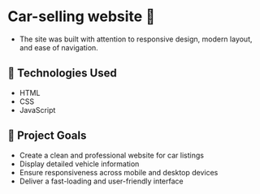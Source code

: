 

# Car-selling website 🚗

- The site was built with attention to responsive design, modern layout, and ease of navigation.

## 🔧 Technologies Used

- HTML
- CSS
- JavaScript  

## 🎯 Project Goals

- Create a clean and professional website for car listings  
- Display detailed vehicle information  
- Ensure responsiveness across mobile and desktop devices  
- Deliver a fast-loading and user-friendly interface



